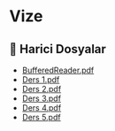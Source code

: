 # Vize


<!--Index-->

## 🔗 Harici Dosyalar

- [BufferedReader.pdf](./BufferedReader.pdf)
- [Ders 1.pdf](./Ders%201.pdf)
- [Ders 2.pdf](./Ders%202.pdf)
- [Ders 3.pdf](./Ders%203.pdf)
- [Ders 4.pdf](./Ders%204.pdf)
- [Ders 5.pdf](./Ders%205.pdf)


<!--Index-->

